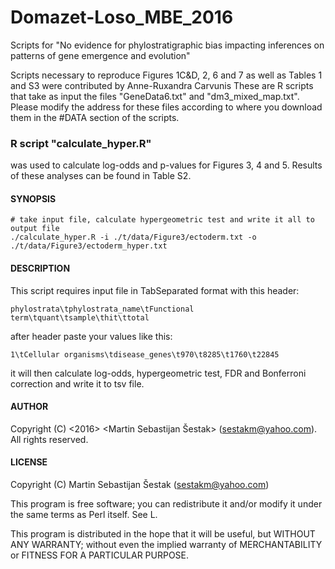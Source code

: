 # Domazet-Loso_MBE_2016
Scripts for "No evidence for phylostratigraphic bias impacting inferences on patterns of gene emergence and evolution"

Scripts necessary to reproduce Figures 1C&D, 2, 6 and 7 as well as Tables 1 and S3 were contributed by Anne-Ruxandra Carvunis
These are R scripts that take as input the files "GeneData6.txt" and "dm3_mixed_map.txt". Please modify the address for these files according to where you download them in the #DATA section of the scripts.

### R script "calculate_hyper.R"

was used to calculate log-odds and p-values for Figures 3, 4 and 5. Results of these analyses can be found in Table S2.

#### SYNOPSIS

    # take input file, calculate hypergeometric test and write it all to output file
    ./calculate_hyper.R -i ./t/data/Figure3/ectoderm.txt -o ./t/data/Figure3/ectoderm_hyper.txt

#### DESCRIPTION

This script requires input file in TabSeparated format with this header:

    phylostrata\tphylostrata_name\tFunctional term\tquant\tsample\thit\ttotal

after header paste your values like this:

    1\tCellular organisms\tdisease_genes\t970\t8285\t1760\t22845


it will then calculate log-odds, hypergeometric test, FDR and Bonferroni correction and write it to tsv file.

#### AUTHOR

Copyright (C) <2016> <Martin Sebastijan Šestak> (<sestakm@yahoo.com>). All rights reserved.

#### LICENSE

Copyright (C) Martin Sebastijan Šestak (<sestakm@yahoo.com>)

This program is free software; you can redistribute it and/or
modify it under the same terms as Perl itself. See L<perlartistic>.

This program is distributed in the hope that it will be useful,
but WITHOUT ANY WARRANTY; without even the implied warranty of
MERCHANTABILITY or FITNESS FOR A PARTICULAR PURPOSE. 

